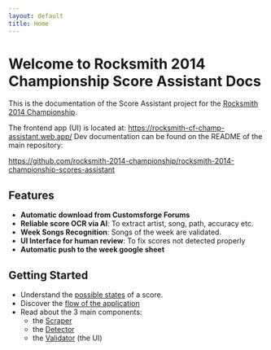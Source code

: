 ```yaml
---
layout: default
title: Home
---
```


# Welcome to Rocksmith 2014 Championship Score Assistant Docs

This is the documentation of the Score Assistant project for the [Rocksmith 2014 Championship](https://customsforge.com/index.php?/forum/38-rocksmith-championship/).

The frontend app (UI) is located at: https://rocksmith-cf-champ-assistant.web.app/
Dev documentation can be found on the README of the main repository:

https://github.com/rocksmith-2014-championship/rocksmith-2014-championship-scores-assistant

## Features

- **Automatic download from Customsforge Forums**
- **Reliable score OCR via AI**: To extract artist, song, path, accuracy etc.
- **Week Songs Recognition**: Songs of the week are validated.
- **UI Interface for human review**: To fix scores not detected properly
- **Automatic push to the week google sheet**

## Getting Started

* Understand the [possible states](score-states.md) of a score.
* Discover the [flow of the application](flow.md)
* Read about the 3 main components:
    * the [Scraper](scraper.md)
    * the [Detector](detector.md)
    * the [Validator](validator.md) (the UI)